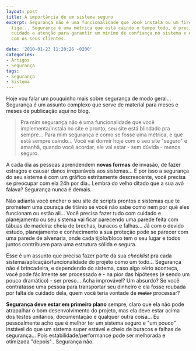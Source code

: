 ```yaml
---
layout: post
title: A importância de um sistema seguro
excerpt: Segurança não é uma funcionalidade que você instala ou um firewall que você
  liga... Segurança é uma métrica que está caindo o tempo todo, é preciso ter conhecimento,
  cuidado e atenção para garantir um minimo de confiança no sistema e evitar problemas
  com os seus clientes.

date: '2010-01-23 11:20:26 -0200'
categories:
- Artigos
- Segurança
tags:
- Segurança
- Sistema
---
```

Hoje vou falar um pouquinho mais sobre segurança de modo geral... Segurança é um assunto complexo que serve de material para meses e meses de publicação aqui no blog.

<blockquote>Pra mim segurança não é uma funcionalidade que você implementa/instala no site e pronto, seu site está blindado pra sempre... Para mim segurança é como se fosse uma métrica, e que está sempre caindo... Você vai dormir hoje com o seu site "seguro" e amanhã, quando você acordar, ele vai estar - sem dúvida - menos seguro.
</blockquote>
A cada dia as pessoas aprendendem <strong>novas formas</strong> de invasão, de fazer estragos e causar danos irreparáveis aos sistemas... E por isso a segurança do seu sistema é com um gráfico estritamente descrescente, você precisa se preocupar com ela 24h por dia.. Lembra do velho ditado que a sua avó falava? Segurança nunca é demais.

Não adianta você encher o seu site de scripts prontos e sistemas que te prometem uma couraça de titânio se você não sabe como nem por quê eles funcionam ou estão ali... Você precisa fazer tudo com cuidado e planejamento ou seu sistema vai ficar parecendo uma parede feita com tábuas de madeira: cheia de brechas, buracos e falhas... Já com o devido estudo, planejamento e conhecimento a sua proteção pode se parecer com uma parede de alvenaria, onde cada tijolo/bloco tem o seu lugar e todos juntos contribuem para uma estrutura sólida e segura.

Esse é um assunto que precisa fazer parte da sua <em>checklist</em> pra cada sistema/aplicação/funcionalidade do projeto como um todo... Segurança não é brincadeira, e dependendo do sistema, caso algo sério aconteça, você pode fácilmente ser processado e - na pior das hipóteses (e sendo um pouco dramático) - ser preso... Acha improvável? Um absurdo? Se você contratasse uma pessoa para transportar seu dinheiro e ela fosse roubada por falta de cuidado dela, quem você teria vontade de <strike>matar</strike> processar?

<strong>Segurança deve estar em primeiro plano</strong> sempre, claro que ela não pode atrapalhar o bom desenvolvimento do projeto, mas ela deve estar acima dos testes unitários, documentação e qualquer outra coisa... Eu pessoalmente acho que é melhor ter um sistema seguro e "um pouco" instável do que um sistema super estável e cheio de buracos e falhas de segurança... Pois estabilidade/performance pode ser melhorada e otimizada "depois".. Segurança não.

